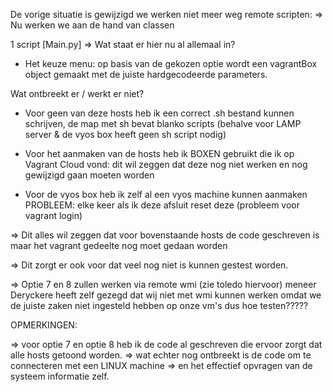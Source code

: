 De vorige situatie is gewijzigd we werken niet meer weg remote scripten:
=> Nu werken we aan de hand van classen


1 script [Main.py] => Wat staat er hier nu al allemaal in?
- Het keuze menu: op basis van de gekozen optie wordt een vagrantBox object gemaakt met de juiste hardgecodeerde parameters.




Wat ontbreekt er / werkt er niet?

- Voor geen van deze hosts heb ik een correct .sh bestand kunnen schrijven, de map met sh bevat blanko scripts (behalve voor LAMP server & de vyos box heeft geen sh script nodig)

- Voor het aanmaken van de hosts heb ik BOXEN gebruikt die ik op Vagrant Cloud vond: dit wil zeggen dat deze nog niet werken en nog gewijzigd gaan moeten worden

- Voor de vyos box heb ik zelf al een vyos machine kunnen aanmaken
PROBLEEM: elke keer als ik deze afsluit reset deze (probleem voor vagrant login) 

=> Dit alles wil zeggen dat voor bovenstaande hosts de code geschreven is maar het vagrant gedeelte nog moet gedaan worden

=> Dit zorgt er ook voor dat veel nog niet is kunnen gestest worden.

=> Optie 7 en 8 zullen werken via remote wmi (zie toledo hiervoor)
	meneer Deryckere heeft zelf gezegd dat wij niet met wmi kunnen werken omdat we de juiste zaken niet ingesteld hebben op onze vm's dus hoe testen?????




OPMERKINGEN:

=> voor optie 7 en optie 8 heb ik de code al geschreven die ervoor zorgt dat alle hosts getoond worden.
=> wat echter nog ontbreekt is de code om te connecteren met een LINUX machine
=> en het effectief opvragen van de systeem informatie zelf.
